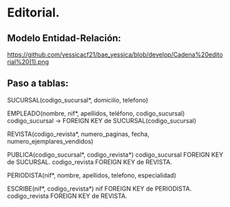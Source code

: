 # Editorial.

## Modelo Entidad-Relación:

https://github.com/yessicacf21/bae_yessica/blob/develop/Cadena%20editorial%20(1).png

## Paso a tablas:

SUCURSAL(codigo_sucursal*, domicilio, telefono)

EMPLEADO(nombre, nif*, apellidos, teléfono, codigo_sucursal)
codigo_sucursal -> FOREIGN KEY de SUCURSAL(codigo_sucursal)

REVISTA(codigo_revista*, numero_paginas, fecha, numero_ejemplares_vendidos)

PUBLICA(codigo_sucursal*, codigo_revista*)
codigo_sucursal FOREIGN KEY de SUCURSAL.
codigo_revista FOREIGN KEY de REVISTA.

PERIODISTA(nif*, nombre, apellidos, telefono, especialidad)

ESCRIBE(nif*, codigo_revista*)
nif FOREIGN KEY de PERIODISTA.
codigo_revista FOREIGN KEY de REVISTA.
